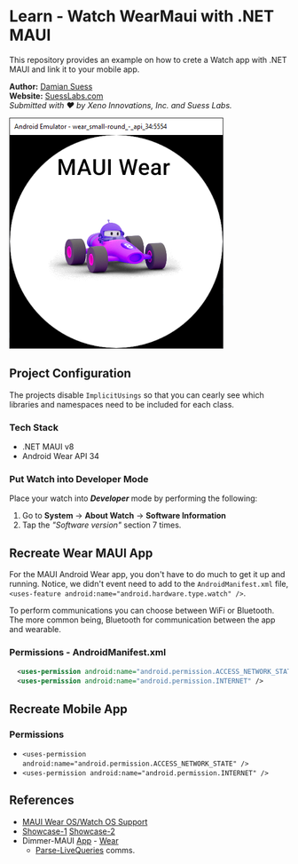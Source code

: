 ﻿# Learn - Watch WearMaui with .NET MAUI

This repository provides an example on how to crete a Watch app with .NET MAUI and link it to your mobile app.

**Author:** [Damian Suess](https://www.linkedin.com/in/damiansuess/)<br/>
**Website:** [SuessLabs.com](https://suesslabs.com)<br/>
_Submitted with ❤ by Xeno Innovations, Inc. and Suess Labs._

![screen-shot](docs/Wear-Emu.png)

## Project Configuration

The projects disable `ImplicitUsings` so that you can cearly see which libraries and namespaces need to be included for each class.

### Tech Stack

* .NET MAUI v8
* Android Wear API 34

### Put Watch into Developer Mode

Place your watch into ***Developer***  mode by performing the following:

1. Go to **System** -> **About Watch** -> **Software Information**
2. Tap the _"Software version"_ section 7 times.

## Recreate Wear MAUI App

For the MAUI Android Wear app, you don't have to do much to get it up and running. Notice, we didn't event need to add to the `AndroidManifest.xml` file, `<uses-feature android:name="android.hardware.type.watch" />`.

To perform communications you can choose between WiFi or Bluetooth. The more common being, Bluetooth for communication between the app and wearable.

### Permissions - AndroidManifest.xml

```xml
  <uses-permission android:name="android.permission.ACCESS_NETWORK_STATE" />
  <uses-permission android:name="android.permission.INTERNET" />
```

## Recreate Mobile App

### Permissions

* `<uses-permission android:name="android.permission.ACCESS_NETWORK_STATE" />`
* `<uses-permission android:name="android.permission.INTERNET" />`

## References

* [MAUI Wear OS/Watch OS Support](https://github.com/dotnet/maui/discussions/1144)
* [Showcase-1](https://www.saboit.de/blog/net-maui-android-watch-application-showcase-part-1) [Showcase-2](https://www.saboit.de/blog/net-maui-android-watch-application-showcase-part-2)
* Dimmer-MAUI [App](https://github.com/YBTopaz8/Dimmer-MAUI) - [Wear](https://github.com/YBTopaz8/DimmerWatchWearMaui)
  * [Parse-LiveQueries](https://github.com/YBTopaz8/Parse-LiveQueries-DOTNET) comms.
